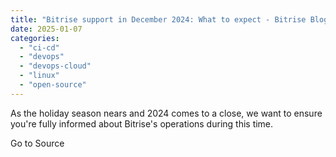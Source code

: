 ```yaml
---
title: "Bitrise support in December 2024: What to expect - Bitrise Blog"
date: 2025-01-07
categories: 
  - "ci-cd"
  - "devops"
  - "devops-cloud"
  - "linux"
  - "open-source"
---
```


As the holiday season nears and 2024 comes to a close, we want to ensure you're fully informed about Bitrise's operations during this time.

Go to Source
